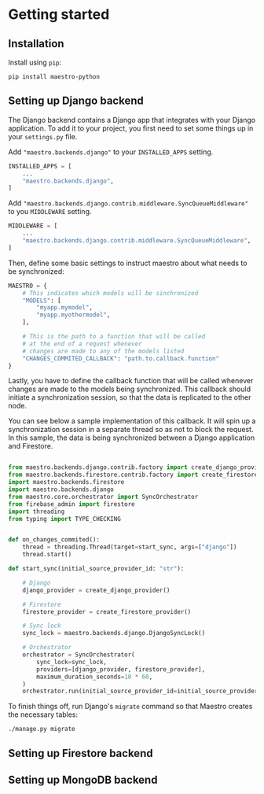 # Getting started

## Installation

Install using `pip`:

```
pip install maestro-python
```

## Setting up Django backend

The Django backend contains a Django app that integrates with your Django application. To add it to your project, you first need to set some things up in your `settings.py` file.

Add `"maestro.backends.django"` to your `INSTALLED_APPS` setting.

```python
INSTALLED_APPS = [
    ...
    "maestro.backends.django",
]
```

Add `"maestro.backends.django.contrib.middleware.SyncQueueMiddleware"` to you `MIDDLEWARE` setting.

```python
MIDDLEWARE = [
    ...
    "maestro.backends.django.contrib.middleware.SyncQueueMiddleware",
]
```

Then, define some basic settings to instruct maestro about what needs to be synchronized:

```python
MAESTRO = {
    # This indicates which models will be sinchronized
    "MODELS": [
        "myapp.mymodel",
        "myapp.myothermodel",
    ],

    # This is the path to a function that will be called
    # at the end of a request whenever
    # changes are made to any of the models listed
    "CHANGES_COMMITED_CALLBACK": "path.to.callback.function"
}
```

Lastly, you have to define the callback function that will be called whenever changes are made to the models being synchronized. This callback should initiate a synchronization session, so that the data is replicated to the other node.

You can see below a sample implementation of this callback. It will spin up a synchronization session in a separate thread so as not to block the request. In this sample, the data is being synchronized between a Django application and Firestore.

```python

from maestro.backends.django.contrib.factory import create_django_provider
from maestro.backends.firestore.contrib.factory import create_firestore_provider
import maestro.backends.firestore
import maestro.backends.django
from maestro.core.orchestrator import SyncOrchestrator
from firebase_admin import firestore
import threading
from typing import TYPE_CHECKING


def on_changes_commited():
    thread = threading.Thread(target=start_sync, args=["django"])
    thread.start()

def start_sync(initial_source_provider_id: "str"):

    # Django
    django_provider = create_django_provider()

    # Firestore
    firestore_provider = create_firestore_provider()

    # Sync lock
    sync_lock = maestro.backends.django.DjangoSyncLock()

    # Orchestrator
    orchestrator = SyncOrchestrator(
        sync_lock=sync_lock,
        providers=[django_provider, firestore_provider],
        maximum_duration_seconds=10 * 60,
    )
    orchestrator.run(initial_source_provider_id=initial_source_provider_id)

```

To finish things off, run Django's `migrate` command so that Maestro creates the necessary tables:

    ./manage.py migrate

## Setting up Firestore backend

## Setting up MongoDB backend